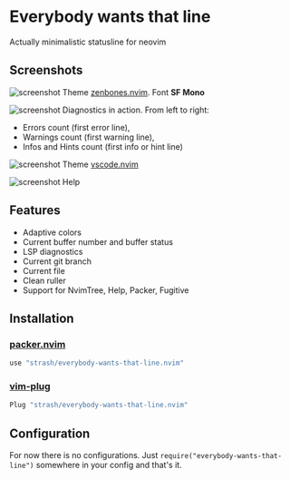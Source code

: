 # Everybody wants that line
Actually minimalistic statusline for neovim

## Screenshots
![screenshot](https://i.ibb.co/MPvs5wL/Screen-Shot-2022-06-17-at-10-05-12.png)
Theme [zenbones.nvim](https://github.com/mcchrish/zenbones.nvim). Font **SF Mono**

![screenshot](https://i.ibb.co/p4d7zh2/Screen-Shot-2022-06-17-at-10-05-59.png)
Diagnostics in action. From left to right:
+ Errors count (first error line),
+ Warnings count (first warning line),
+ Infos and Hints count (first info or hint line)

![screenshot](https://i.ibb.co/LRSdFP5/Screen-Shot-2022-06-17-at-10-22-30.png)
Theme [vscode.nvim](https://github.com/Mofiqul/vscode.nvim)

![screenshot](https://i.ibb.co/ysZCjN3/Screen-Shot-2022-06-17-at-10-23-02.png)
Help

## Features
- Adaptive colors
- Current buffer number and buffer status
- LSP diagnostics
- Current git branch
- Current file
- Clean ruller
- Support for NvimTree, Help, Packer, Fugitive

## Installation
### [packer.nvim](https://github.com/wbthomason/packer.nvim)
```lua
use "strash/everybody-wants-that-line.nvim"
```
### [vim-plug](https://github.com/junegunn/vim-plug)
```lua
Plug "strash/everybody-wants-that-line.nvim"
```

## Configuration
For now there is no configurations. Just `require("everybody-wants-that-line")`
somewhere in your config and that's it.
